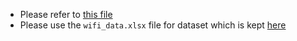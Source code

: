
- Please refer to [this file](https://github.com/PhilipNJ/New_York_City_Wifi_Data/blob/main/Wifi_data_EDA.pdf)
- Please use the ```wifi_data.xlsx``` file for dataset which is kept [here](https://github.com/PhilipNJ/New_York_City_Wifi_Data/blob/main/wifi_data.xlsx)
